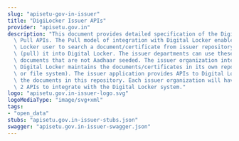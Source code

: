 ```yaml
---
slug: "apisetu-gov-in-issuer"
title: "DigiLocker Issuer APIs"
provider: "apisetu.gov.in"
description: "This document provides detailed specification of the Digital Locker\
  \ Pull APIs. The Pull model of integration with Digital Locker enables a Digital\
  \ Locker user to search a document/certificate from issuer repository and fetch\
  \ (pull) it into Digital Locker. The issuer departments can use these APIs for the\
  \ documents that are not Aadhaar seeded. The issuer organization integrating with\
  \ Digital Locker maintains the documents/certificates in its own repository (database\
  \ or file system). The issuer application provides APIs to Digital Locker to access\
  \ the documents in this repository. Each issuer organization will have to implement\
  \ 2 APIs to integrate with the Digital Locker system."
logo: "apisetu.gov.in-issuer-logo.svg"
logoMediaType: "image/svg+xml"
tags:
- "open_data"
stubs: "apisetu.gov.in-issuer-stubs.json"
swagger: "apisetu.gov.in-issuer-swagger.json"
---
```

